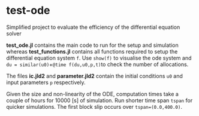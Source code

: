 # test-ode
Simplified project to evaluate the efficiency of the differential equation solver

**test_ode.jl** contains the main code to run for the setup and simulation whereas **test_functions.jl** contains all functions required to setup the differential equation system `f`. Use `show(f)` to visualise the ode system and `du = similar(u0)`+`@time f(du,u0,p,t)`to check the number of allocations. 

The files **ic.jld2** and **parameter.jld2** contain the initial conditions `u0` and input parameters `p` respectively.

Given the size and non-linearity of the ODE, computation times take a couple of hours for 10000 [s] of simulation. Run shorter time span `tspan` for quicker simulations. The first block slip occurs over `tspan=(0.0,400.0)`.
